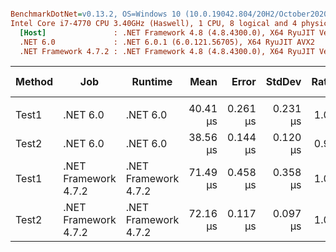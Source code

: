 ``` ini

BenchmarkDotNet=v0.13.2, OS=Windows 10 (10.0.19042.804/20H2/October2020Update)
Intel Core i7-4770 CPU 3.40GHz (Haswell), 1 CPU, 8 logical and 4 physical cores
  [Host]               : .NET Framework 4.8 (4.8.4300.0), X64 RyuJIT VectorSize=256
  .NET 6.0             : .NET 6.0.1 (6.0.121.56705), X64 RyuJIT AVX2
  .NET Framework 4.7.2 : .NET Framework 4.8 (4.8.4300.0), X64 RyuJIT VectorSize=256


```
| Method |                  Job |              Runtime |     Mean |    Error |   StdDev | Ratio |   Gen0 |   Gen1 | Allocated | Alloc Ratio |
|------- |--------------------- |--------------------- |---------:|---------:|---------:|------:|-------:|-------:|----------:|------------:|
|                                                                                                                                           |
|  Test1 |             .NET 6.0 |             .NET 6.0 | 40.41 μs | 0.261 μs | 0.231 μs |  1.00 | 4.3945 | 0.1221 |  18.18 KB |        1.00 |
|  Test2 |             .NET 6.0 |             .NET 6.0 | 38.56 μs | 0.144 μs | 0.120 μs |  0.95 | 4.4556 | 0.1221 |  18.37 KB |        1.01 |
|  Test1 | .NET Framework 4.7.2 | .NET Framework 4.7.2 | 71.49 μs | 0.458 μs | 0.358 μs |  1.00 | 4.5166 |      - |  18.51 KB |        1.00 |
|  Test2 | .NET Framework 4.7.2 | .NET Framework 4.7.2 | 72.16 μs | 0.117 μs | 0.097 μs |  1.01 | 4.5166 |      - |  18.92 KB |        1.02 |
